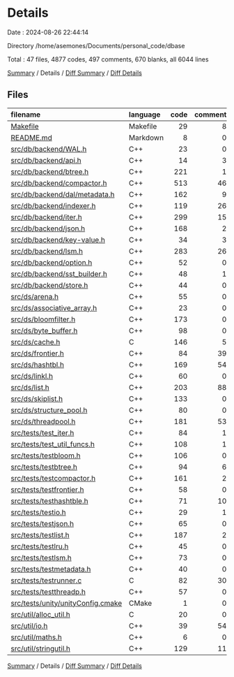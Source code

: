 # Details

Date : 2024-08-26 22:44:14

Directory /home/asemones/Documents/personal_code/dbase

Total : 47 files,  4877 codes, 497 comments, 670 blanks, all 6044 lines

[Summary](results.md) / Details / [Diff Summary](diff.md) / [Diff Details](diff-details.md)

## Files
| filename | language | code | comment | blank | total |
| :--- | :--- | ---: | ---: | ---: | ---: |
| [Makefile](/Makefile) | Makefile | 29 | 8 | 10 | 47 |
| [README.md](/README.md) | Markdown | 8 | 0 | 5 | 13 |
| [src/db/backend/WAL.h](/src/db/backend/WAL.h) | C++ | 23 | 0 | 11 | 34 |
| [src/db/backend/api.h](/src/db/backend/api.h) | C++ | 14 | 3 | 4 | 21 |
| [src/db/backend/btree.h](/src/db/backend/btree.h) | C++ | 221 | 1 | 34 | 256 |
| [src/db/backend/compactor.h](/src/db/backend/compactor.h) | C++ | 513 | 46 | 55 | 614 |
| [src/db/backend/dal/metadata.h](/src/db/backend/dal/metadata.h) | C++ | 162 | 9 | 16 | 187 |
| [src/db/backend/indexer.h](/src/db/backend/indexer.h) | C++ | 119 | 26 | 10 | 155 |
| [src/db/backend/iter.h](/src/db/backend/iter.h) | C++ | 299 | 15 | 25 | 339 |
| [src/db/backend/json.h](/src/db/backend/json.h) | C++ | 168 | 2 | 12 | 182 |
| [src/db/backend/key-value.h](/src/db/backend/key-value.h) | C++ | 34 | 3 | 12 | 49 |
| [src/db/backend/lsm.h](/src/db/backend/lsm.h) | C++ | 283 | 26 | 23 | 332 |
| [src/db/backend/option.h](/src/db/backend/option.h) | C++ | 52 | 0 | 7 | 59 |
| [src/db/backend/sst_builder.h](/src/db/backend/sst_builder.h) | C++ | 48 | 1 | 9 | 58 |
| [src/db/backend/store.h](/src/db/backend/store.h) | C++ | 44 | 0 | 3 | 47 |
| [src/ds/arena.h](/src/ds/arena.h) | C++ | 55 | 0 | 10 | 65 |
| [src/ds/associative_array.h](/src/ds/associative_array.h) | C++ | 23 | 0 | 4 | 27 |
| [src/ds/bloomfilter.h](/src/ds/bloomfilter.h) | C++ | 173 | 0 | 14 | 187 |
| [src/ds/byte_buffer.h](/src/ds/byte_buffer.h) | C++ | 98 | 0 | 7 | 105 |
| [src/ds/cache.h](/src/ds/cache.h) | C | 146 | 5 | 26 | 177 |
| [src/ds/frontier.h](/src/ds/frontier.h) | C++ | 84 | 39 | 19 | 142 |
| [src/ds/hashtbl.h](/src/ds/hashtbl.h) | C++ | 169 | 54 | 21 | 244 |
| [src/ds/linkl.h](/src/ds/linkl.h) | C++ | 60 | 0 | 6 | 66 |
| [src/ds/list.h](/src/ds/list.h) | C++ | 203 | 88 | 21 | 312 |
| [src/ds/skiplist.h](/src/ds/skiplist.h) | C++ | 133 | 0 | 14 | 147 |
| [src/ds/structure_pool.h](/src/ds/structure_pool.h) | C++ | 80 | 0 | 3 | 83 |
| [src/ds/threadpool.h](/src/ds/threadpool.h) | C++ | 181 | 53 | 28 | 262 |
| [src/tests/test_iter.h](/src/tests/test_iter.h) | C++ | 84 | 1 | 31 | 116 |
| [src/tests/test_util_funcs.h](/src/tests/test_util_funcs.h) | C++ | 108 | 1 | 14 | 123 |
| [src/tests/testbloom.h](/src/tests/testbloom.h) | C++ | 106 | 0 | 21 | 127 |
| [src/tests/testbtree.h](/src/tests/testbtree.h) | C++ | 94 | 6 | 18 | 118 |
| [src/tests/testcompactor.h](/src/tests/testcompactor.h) | C++ | 161 | 2 | 13 | 176 |
| [src/tests/testfrontier.h](/src/tests/testfrontier.h) | C++ | 58 | 0 | 20 | 78 |
| [src/tests/testhashtble.h](/src/tests/testhashtble.h) | C++ | 71 | 10 | 27 | 108 |
| [src/tests/testio.h](/src/tests/testio.h) | C++ | 29 | 1 | 6 | 36 |
| [src/tests/testjson.h](/src/tests/testjson.h) | C++ | 65 | 0 | 14 | 79 |
| [src/tests/testlist.h](/src/tests/testlist.h) | C++ | 187 | 2 | 20 | 209 |
| [src/tests/testlru.h](/src/tests/testlru.h) | C++ | 45 | 0 | 5 | 50 |
| [src/tests/testlsm.h](/src/tests/testlsm.h) | C++ | 73 | 0 | 14 | 87 |
| [src/tests/testmetadata.h](/src/tests/testmetadata.h) | C++ | 40 | 0 | 11 | 51 |
| [src/tests/testrunner.c](/src/tests/testrunner.c) | C | 82 | 30 | 4 | 116 |
| [src/tests/testthreadp.h](/src/tests/testthreadp.h) | C++ | 57 | 0 | 9 | 66 |
| [src/tests/unity/unityConfig.cmake](/src/tests/unity/unityConfig.cmake) | CMake | 1 | 0 | 0 | 1 |
| [src/util/alloc_util.h](/src/util/alloc_util.h) | C | 20 | 0 | 4 | 24 |
| [src/util/io.h](/src/util/io.h) | C++ | 39 | 54 | 4 | 97 |
| [src/util/maths.h](/src/util/maths.h) | C++ | 6 | 0 | 4 | 10 |
| [src/util/stringutil.h](/src/util/stringutil.h) | C++ | 129 | 11 | 22 | 162 |

[Summary](results.md) / Details / [Diff Summary](diff.md) / [Diff Details](diff-details.md)